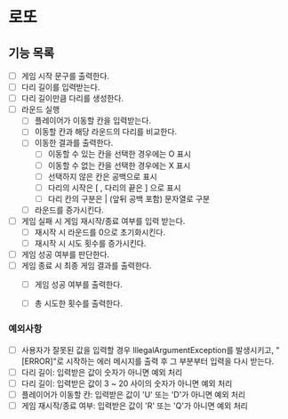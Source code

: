 # 로또
## 기능 목록
- [ ] 게임 시작 문구를 출력한다.
- [ ] 다리 길이를 입력받는다.
- [ ] 다리 길이만큼 다리를 생성한다.
- [ ] 라운드 실행
    - [ ] 플레이어가 이동할 칸을 입력받는다.
    - [ ] 이동할 칸과 해당 라운드의 다리를 비교한다.
    - [ ] 이동한 결과를 출력한다.
        - [ ] 이동할 수 있는 칸을 선택한 경우에는 O 표시
        - [ ] 이동할 수 없는 칸을 선택한 경우에는 X 표시
        - [ ] 선택하지 않은 칸은 공백으로 표시
        - [ ] 다리의 시작은 [ , 다리의 끝은 ] 으로 표시
        - [ ] 다리 칸의 구분은 | (앞뒤 공백 포함) 문자열로 구분
    - [ ] 라운드를 증가시킨다.
- [ ] 게임 실패 시 게임 재시작/종료 여부를 입력 받는다.
  - [ ] 재시작 시 라운드를 0으로 초기화시킨다.
  - [ ] 재시작 시 시도 횟수를 증가시킨다.
- [ ] 게임 성공 여부를 판단한다. 
- [ ] 게임 종료 시 최종 게임 결과를 출력한다.
    - [ ] 게임 성공 여부를 출력한다.
    - [ ] 총 시도한 횟수를 출력한다.


### 예외사항
- [ ] 사용자가 잘못된 값을 입력할 경우 IllegalArgumentException를 발생시키고, "[ERROR]"로 시작하는 에러 메시지를 출력 후 그 부분부터 입력을 다시 받는다.
- [ ] 다리 길이: 입력받은 값이 숫자가 아니면 예외 처리
- [ ] 다리 길이: 입력받은 값이 3 ~ 20 사이의 숫자가 아니면 예외 처리
- [ ] 플레이어가 이동할 칸: 입력받은 값이 'U' 또는 'D'가 아니면 예외 처리
- [ ] 게임 재시작/종료 여부: 입력받은 값이 'R' 또는 'Q'가 아니면 예외 처리
